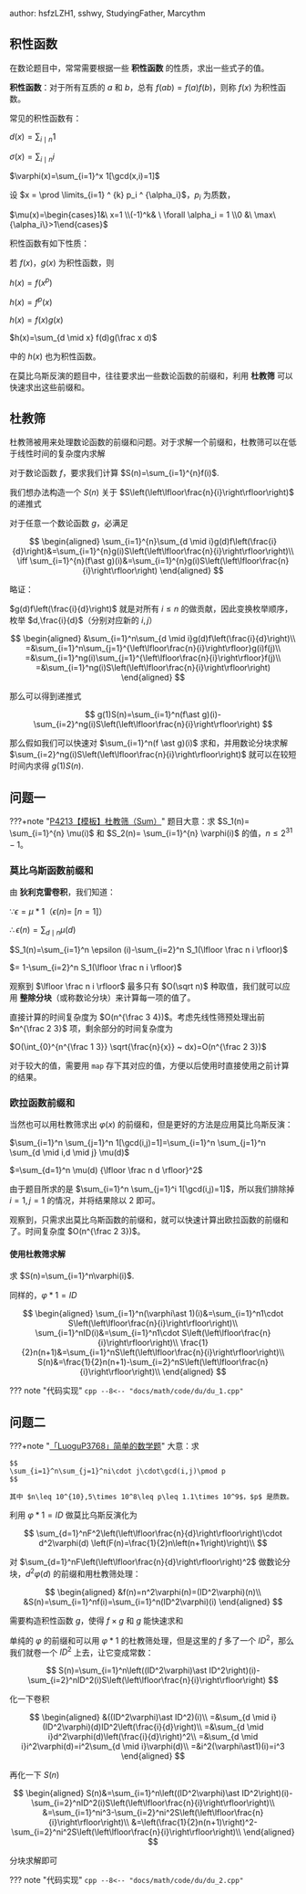 author: hsfzLZH1, sshwy, StudyingFather, Marcythm

## 积性函数

在数论题目中，常常需要根据一些 **积性函数** 的性质，求出一些式子的值。

**积性函数**：对于所有互质的 $a$ 和 $b$，总有 $f(ab)=f(a)f(b)$，则称 $f(x)$ 为积性函数。

常见的积性函数有：

$d(x)=\sum_{i \mid n} 1$

$\sigma(x)=\sum_{i \mid n} i$

$\varphi(x)=\sum_{i=1}^x 1[\gcd(x,i)=1]$

设 $x = \prod \limits_{i=1} ^ {k} p_i ^ {\alpha_i}$，$p_i$ 为质数，

$\mu(x)=\begin{cases}1&\ x=1 \\(-1)^k& \ \forall \alpha_i =  1 \\0 &\ \max\{\alpha_i\}>1\end{cases}$

积性函数有如下性质：

若 $f(x)$，$g(x)$ 为积性函数，则

$h(x)=f(x^p)$

$h(x)=f^p(x)$

$h(x)=f(x)g(x)$

$h(x)=\sum_{d \mid x} f(d)g(\frac x d)$

中的 $h(x)$ 也为积性函数。

在莫比乌斯反演的题目中，往往要求出一些数论函数的前缀和，利用 **杜教筛** 可以快速求出这些前缀和。

## 杜教筛

杜教筛被用来处理数论函数的前缀和问题。对于求解一个前缀和，杜教筛可以在低于线性时间的复杂度内求解

对于数论函数 $f$，要求我们计算 $S(n)=\sum_{i=1}^{n}f(i)$.

我们想办法构造一个 $S(n)$ 关于 $S\left(\left\lfloor\frac{n}{i}\right\rfloor\right)$ 的递推式

对于任意一个数论函数 $g$，必满足

$$
\begin{aligned}
\sum_{i=1}^{n}\sum_{d \mid i}g(d)f\left(\frac{i}{d}\right)&=\sum_{i=1}^{n}g(i)S\left(\left\lfloor\frac{n}{i}\right\rfloor\right)\\
\iff
\sum_{i=1}^{n}(f\ast g)(i)&=\sum_{i=1}^{n}g(i)S\left(\left\lfloor\frac{n}{i}\right\rfloor\right)
\end{aligned}
$$

略证：

$g(d)f\left(\frac{i}{d}\right)$ 就是对所有 $i\leq n$ 的做贡献，因此变换枚举顺序，枚举 $d,\frac{i}{d}$（分别对应新的 $i,j$）

$$
\begin{aligned}
&\sum_{i=1}^n\sum_{d \mid i}g(d)f\left(\frac{i}{d}\right)\\
=&\sum_{i=1}^n\sum_{j=1}^{\left\lfloor\frac{n}{i}\right\rfloor}g(i)f(j)\\
=&\sum_{i=1}^ng(i)\sum_{j=1}^{\left\lfloor\frac{n}{i}\right\rfloor}f(j)\\
=&\sum_{i=1}^ng(i)S\left(\left\lfloor\frac{n}{i}\right\rfloor\right)
\end{aligned}
$$

那么可以得到递推式

$$
g(1)S(n)=\sum_{i=1}^n(f\ast g)(i)-\sum_{i=2}^ng(i)S\left(\left\lfloor\frac{n}{i}\right\rfloor\right)
$$

那么假如我们可以快速对 $\sum_{i=1}^n(f \ast g)(i)$ 求和，并用数论分块求解 $\sum_{i=2}^ng(i)S\left(\left\lfloor\frac{n}{i}\right\rfloor\right)$ 就可以在较短时间内求得 $g(1)S(n)$.

## 问题一

???+note "[P4213【模板】杜教筛（Sum）](https://www.luogu.com.cn/problem/P4213)"
    题目大意：求 $S_1(n)= \sum_{i=1}^{n} \mu(i)$ 和 $S_2(n)= \sum_{i=1}^{n} \varphi(i)$ 的值，$n\le 2^{31} -1$。

### 莫比乌斯函数前缀和

由 **狄利克雷卷积**，我们知道：

$\because \epsilon =\mu \ast 1$（$\epsilon(n)=~[n=1]$）

$\therefore \epsilon (n)=\sum_{d \mid n} \mu(d)$

$S_1(n)=\sum_{i=1}^n \epsilon (i)-\sum_{i=2}^n S_1(\lfloor \frac n i \rfloor)$

$= 1-\sum_{i=2}^n S_1(\lfloor \frac n i \rfloor)$

观察到 $\lfloor \frac n i \rfloor$ 最多只有 $O(\sqrt n)$ 种取值，我们就可以应用 **整除分块**（或称数论分块）来计算每一项的值了。

直接计算的时间复杂度为 $O(n^{\frac 3 4})$。考虑先线性筛预处理出前 $n^{\frac 2 3}$ 项，剩余部分的时间复杂度为

$O(\int_{0}^{n^{\frac 1 3}} \sqrt{\frac{n}{x}} ~ dx)=O(n^{\frac 2 3})$

对于较大的值，需要用 `map` 存下其对应的值，方便以后使用时直接使用之前计算的结果。

### 欧拉函数前缀和

当然也可以用杜教筛求出 $\varphi (x)$ 的前缀和，但是更好的方法是应用莫比乌斯反演：

$\sum_{i=1}^n \sum_{j=1}^n 1[\gcd(i,j)=1]=\sum_{i=1}^n \sum_{j=1}^n \sum_{d \mid i,d \mid j} \mu(d)$

$=\sum_{d=1}^n \mu(d) {\lfloor \frac n d \rfloor}^2$

由于题目所求的是 $\sum_{i=1}^n \sum_{j=1}^i 1[\gcd(i,j)=1]$，所以我们排除掉 $i=1,j=1$ 的情况，并将结果除以 $2$ 即可。

观察到，只需求出莫比乌斯函数的前缀和，就可以快速计算出欧拉函数的前缀和了。时间复杂度 $O(n^{\frac 2 3})$。

#### 使用杜教筛求解

求 $S(n)=\sum_{i=1}^n\varphi(i)$.

同样的，$\varphi\ast 1=ID$

$$
\begin{aligned}
\sum_{i=1}^n(\varphi\ast 1)(i)&=\sum_{i=1}^n1\cdot S\left(\left\lfloor\frac{n}{i}\right\rfloor\right)\\
\sum_{i=1}^nID(i)&=\sum_{i=1}^n1\cdot S\left(\left\lfloor\frac{n}{i}\right\rfloor\right)\\
\frac{1}{2}n(n+1)&=\sum_{i=1}^nS\left(\left\lfloor\frac{n}{i}\right\rfloor\right)\\
S(n)&=\frac{1}{2}n(n+1)-\sum_{i=2}^nS\left(\left\lfloor\frac{n}{i}\right\rfloor\right)\\
\end{aligned}
$$

??? note "代码实现"
    ```cpp
    --8<-- "docs/math/code/du/du_1.cpp"
    ```

## 问题二

???+note "[「LuoguP3768」简单的数学题](https://www.luogu.com.cn/problem/P3768)"
    大意：求
    
    $$
    \sum_{i=1}^n\sum_{j=1}^ni\cdot j\cdot\gcd(i,j)\pmod p
    $$
    
    其中 $n\leq 10^{10},5\times 10^8\leq p\leq 1.1\times 10^9$，$p$ 是质数。

利用 $\varphi\ast1=ID$ 做莫比乌斯反演化为

$$
\sum_{d=1}^nF^2\left(\left\lfloor\frac{n}{d}\right\rfloor\right)\cdot d^2\varphi(d)
\left(F(n)=\frac{1}{2}n\left(n+1\right)\right)\\
$$

对 $\sum_{d=1}^nF\left(\left\lfloor\frac{n}{d}\right\rfloor\right)^2$ 做数论分块，$d^2\varphi(d)$ 的前缀和用杜教筛处理：

$$
\begin{aligned}
&f(n)=n^2\varphi(n)=(ID^2\varphi)(n)\\
&S(n)=\sum_{i=1}^nf(i)=\sum_{i=1}^n(ID^2\varphi)(i)
\end{aligned}
$$

需要构造积性函数 $g$，使得 $f\times g$ 和 $g$ 能快速求和

单纯的 $\varphi$ 的前缀和可以用 $\varphi\ast1$ 的杜教筛处理，但是这里的 $f$ 多了一个 $ID^2$，那么我们就卷一个 $ID^2$ 上去，让它变成常数：

$$
S(n)=\sum_{i=1}^n\left((ID^2\varphi)\ast ID^2\right)(i)-\sum_{i=2}^nID^2(i)S\left(\left\lfloor\frac{n}{i}\right\rfloor\right)
$$

化一下卷积

$$
\begin{aligned}
&((ID^2\varphi)\ast ID^2)(i)\\
=&\sum_{d \mid i}(ID^2\varphi)(d)ID^2\left(\frac{i}{d}\right)\\
=&\sum_{d \mid i}d^2\varphi(d)\left(\frac{i}{d}\right)^2\\
=&\sum_{d \mid i}i^2\varphi(d)=i^2\sum_{d \mid i}\varphi(d)\\
=&i^2(\varphi\ast1)(i)=i^3
\end{aligned}
$$

再化一下 $S(n)$

$$
\begin{aligned}
S(n)&=\sum_{i=1}^n\left((ID^2\varphi)\ast ID^2\right)(i)-\sum_{i=2}^nID^2(i)S\left(\left\lfloor\frac{n}{i}\right\rfloor\right)\\
&=\sum_{i=1}^ni^3-\sum_{i=2}^ni^2S\left(\left\lfloor\frac{n}{i}\right\rfloor\right)\\
&=\left(\frac{1}{2}n(n+1)\right)^2-\sum_{i=2}^ni^2S\left(\left\lfloor\frac{n}{i}\right\rfloor\right)\\
\end{aligned}
$$

分块求解即可

??? note "代码实现"
    ```cpp
    --8<-- "docs/math/code/du/du_2.cpp"
    ```

